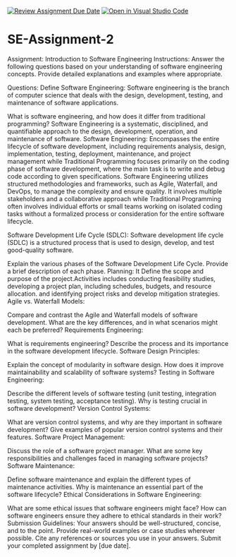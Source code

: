 [![Review Assignment Due Date](https://classroom.github.com/assets/deadline-readme-button-24ddc0f5d75046c5622901739e7c5dd533143b0c8e959d652212380cedb1ea36.svg)](https://classroom.github.com/a/-ucQIGTc)
[![Open in Visual Studio Code](https://classroom.github.com/assets/open-in-vscode-718a45dd9cf7e7f842a935f5ebbe5719a5e09af4491e668f4dbf3b35d5cca122.svg)](https://classroom.github.com/online_ide?assignment_repo_id=15218499&assignment_repo_type=AssignmentRepo)
# SE-Assignment-2
Assignment: Introduction to Software Engineering
Instructions:
Answer the following questions based on your understanding of software engineering concepts. Provide detailed explanations and examples where appropriate.

Questions:
Define Software Engineering:
Software engineering is the branch of computer science that deals with the design, development, testing, and maintenance of software applications.

What is software engineering, and how does it differ from traditional programming?
Software Engineering is a systematic, disciplined, and quantifiable approach to the design, development, operation, and maintenance of software.
Software Engineering: Encompasses the entire lifecycle of software development, including requirements analysis, design, implementation, testing, deployment, maintenance, and project management while Traditional Programming focuses primarily on the coding phase of software development, where the main task is to write and debug code according to given specifications.
Software Engineering utilizes structured methodologies and frameworks, such as Agile, Waterfall, and DevOps, to manage the complexity and ensure quality. It involves multiple stakeholders and a collaborative approach while Traditional Programming often involves individual efforts or small teams working on isolated coding tasks without a formalized process or consideration for the entire software lifecycle.

Software Development Life Cycle (SDLC):
Software development life cycle (SDLC) is a structured process that is used to design, develop, and test good-quality software.

Explain the various phases of the Software Development Life Cycle. Provide a brief description of each phase.
Planning:
It Define the scope and purpose of the project.Activities includes conducting feasibility studies, developing a project plan, including schedules, budgets, and resource allocation.
and identifying project risks and develop mitigation strategies.
Agile vs. Waterfall Models:

Compare and contrast the Agile and Waterfall models of software development. What are the key differences, and in what scenarios might each be preferred?
Requirements Engineering:

What is requirements engineering? Describe the process and its importance in the software development lifecycle.
Software Design Principles:

Explain the concept of modularity in software design. How does it improve maintainability and scalability of software systems?
Testing in Software Engineering:

Describe the different levels of software testing (unit testing, integration testing, system testing, acceptance testing). Why is testing crucial in software development?
Version Control Systems:

What are version control systems, and why are they important in software development? Give examples of popular version control systems and their features.
Software Project Management:

Discuss the role of a software project manager. What are some key responsibilities and challenges faced in managing software projects?
Software Maintenance:

Define software maintenance and explain the different types of maintenance activities. Why is maintenance an essential part of the software lifecycle?
Ethical Considerations in Software Engineering:

What are some ethical issues that software engineers might face? How can software engineers ensure they adhere to ethical standards in their work?
Submission Guidelines:
Your answers should be well-structured, concise, and to the point.
Provide real-world examples or case studies wherever possible.
Cite any references or sources you use in your answers.
Submit your completed assignment by [due date].
